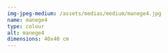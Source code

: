 ```yaml
---
img-jpeg-medium: /assets/medias/medium/manege4.jpg
name: manege4
type: colour
alt: manege4
dimensions: 40x40 cm
---
```

